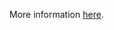 More information [here](https://docs.prismacloud.io/en/enterprise-edition/policy-reference/aws-policies/aws-general-policies/ensure-aws-cloudfront-response-header-policy-enforces-strict-transport-security).
